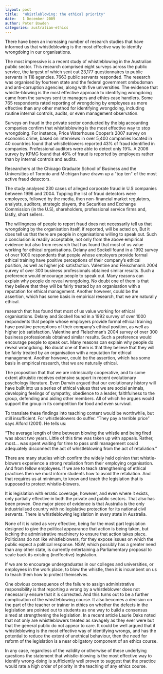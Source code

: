 ```yaml
---
layout: post
title:  "Whistleblowing: the ethical priority"
date:   1 December 2009
author: Peter Bowden
categories: australian-ethics
---
```


There have been an increasing number of research studies that have informed us that whistleblowing is the most effective way to identify wrongdoing in our organisations.

The most impressive is a recent study of whistleblowing in the Australian public sector. This research comprised eight surveys across the public service, the largest of which sent out 23,177 questionnaires to public servants in 118 agencies. 7663 public servants responded. The research was organised by fourteen state and the federal government ombudsman and anti-corruption agencies, along with five universities. The evidence that whistle-blowing is the most effective approach to identifying wrongdoing came from the surveys sent to managers and ethics case handlers. Some 765 respondents rated reporting of wrongdoing by employees as more effective than any other method for identifying wrongdoing, including routine internal controls, audits, or even management observation.

Surveys on fraud in the private sector conducted by the big accounting companies confirm that whistleblowing is the most effective way to stop wrongdoing. For instance, Price Waterhouse Cooper’s 2007 survey on economic crime, based on interviews in over 5,400 companies located in 40 countries found that whistleblowers reported 43% of fraud identified in companies. Professional auditors were able to detect only 19%. A 2006 survey by KPMG found that 46% of fraud is reported by employees rather than by internal controls and audits.

Researchers at the Chicago Graduate School of Business and the Universities of Toronto and Michigan have drawn up a "top ten" of the most active fraud detectors.

The study analysed 230 cases of alleged corporate fraud in U.S companies between 1996 and 2004. Topping the list of fraud detectors were employees, followed by the media, then non-financial market regulators, analysts, auditors, strategic players, the Securities and Exchange Commission (in the U.S), shareholders, professional service firms and, lastly, short sellers.

The willingness of people to report fraud does not necessarily tell us that wrongdoing by the organisation itself, if reported, will be acted on, But it does tell us that there are people in organisations willing to speak out. Such a conclusion is readily acceptable, not only from the above empirical evidence but also from research that has found that most of us value working for ethical organisations. Delany and Sockell found in a 1992 survey of over 1000 respondents that people whose employers provide formal ethical training have positive perceptions of their company’s ethical position, as well as higher job satisfaction. Valentine and Fleischman’s 2004 survey of over 300 business professionals obtained similar results. Such a preference would encourage people to speak out. Many reasons can explain why people do reveal wrongdoing. No doubt one of them is that they believe that they will be fairly treated by an organisation with a reputation for ethical management. Another however, could be the assertion, which has some basis in empirical research, that we are naturally ethical.

research that has found that most of us value working for ethical organisations. Delany and Sockell found in a 1992 survey of over 1000 respondents that people whose employers provide formal ethical training have positive perceptions of their company’s ethical position, as well as higher job satisfaction. Valentine and Fleischman’s 2004 survey of over 300 business professionals obtained similar results. Such a preference would encourage people to speak out. Many reasons can explain why people do reveal wrongdoing. No doubt one of them is that they believe that they will be fairly treated by an organisation with a reputation for ethical management. Another however, could be the assertion, which has some basis in empirical research, that we are naturally ethical.

The proposition that that we are intrinsically cooperative, and to some extent altruistic receives extensive support in recent evolutionary psychology literature. Even Darwin argued that our evolutionary history will have built into us a series of ethical values that we are social animals, developing feelings of sympathy, obedience to a leader, faithfulness to the group, defending and aiding other members. All of which he argues would support the group in its competition for food and even survival.

To translate these findings into teaching content would be worthwhile, but still insufficient. For whistleblowers do suffer. “They pay a terrible price” says Alford (2001). He tells us:

“The average length of time between blowing the whistle and being fired was about two years. Little of this time was taken up with appeals. Rather, most… was spent waiting for time to pass until management could adequately disconnect the act of whistleblowing from the act of retaliation.”

There are many studies which confirm the widely held opinion that whistle-blowers experience a strong retaliation from their employing organisation. And from fellow employees. If we are to teach strengthening of ethical practices then we must inform students how to avoid the retaliation. And that requires us at minimum, to know and teach the legislation that is supposed to protect whistle-blowers.

It is legislation with erratic coverage, however, and even where it exists, only partially effective in both the private and public sectors. That also has been proven. One major piece of evidence is that Australia is the only industrialised country with no legislative protection for its national civil servants. There is whistleblowing legislation in every state in Australia.

None of it is rated as very effective, being for the most part legislation designed to give the political appearance that action is being taken, but lacking the administrative machinery to ensure that action takes place. Politicians do not like whistleblowers, for they expose issues on which the public expect a political response. NSW, which possibly has a greater need than any other state, is currently entertaining a Parliamentary proposal to scale back its existing (ineffective) legislation.

If we are to encourage undergraduates in our colleges and universities, or employees in the work place, to blow the whistle, then it is incumbent on us to teach them how to protect themselves.

One obvious consequence of the failure to assign administrative responsibility is that reporting a wrong by a whistleblower does not necessarily ensure that it is corrected. And this turns out to be a further complication of the whistleblowing course. It also becomes a decision on the part of the teacher or trainer in ethics on whether the defects in the legislation are pointed out to students as one way to build a consensus aimed at strengthening the legislation. In a recent article Laurie Oaks noted that not only are whistleblowers treated as savagely as they ever were but that the general public do not appear to care. It could be well argued that if whistleblowing is the most effective way of identifying wrongs, and has the potential to reduce the extent of unethical behaviour, then the need for reform of the legislation is a near obligatory component of an ethics course.

In any case, regardless of the validity or otherwise of these underlying questions the statement that whistle-blowing is the most effective way to identify wrong-doing is sufficiently well proven to suggest that the practice would rate a high order of priority in the teaching of any ethics course.
